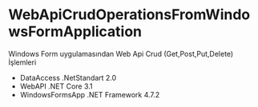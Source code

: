 # WebApiCrudOperationsFromWindowsFormApplication
Windows Form uygulamasından Web Api Crud (Get,Post,Put,Delete) İşlemleri

* DataAccess .NetStandart 2.0
* WebAPI .NET Core 3.1
* WindowsFormsApp .NET Framework 4.7.2
